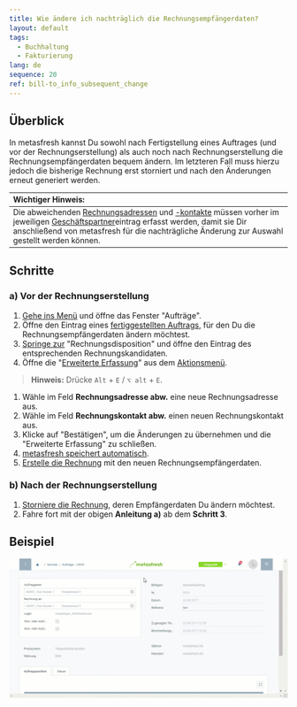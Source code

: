 ```yaml
---
title: Wie ändere ich nachträglich die Rechnungsempfängerdaten?
layout: default
tags:
  - Buchhaltung
  - Fakturierung
lang: de
sequence: 20
ref: bill-to_info_subsequent_change
---
```


## Überblick
In metasfresh kannst Du sowohl nach Fertigstellung eines Auftrages (und vor der Rechnungserstellung) als auch noch nach Rechnungserstellung die Rechnungsempfängerdaten bequem ändern. Im letzteren Fall muss hierzu jedoch die bisherige Rechnung erst storniert und nach den Änderungen erneut generiert werden.

| **Wichtiger Hinweis:** |
| :--- |
| Die abweichenden [Rechnungsadressen](Adresse_erfassen_Tab) und [-kontakte](GPartner_Nutzer_hinzufuegen) müssen vorher im jeweiligen [Geschäftspartner](Neuer_Geschaeftspartner)eintrag erfasst werden, damit sie Dir anschließend von metasfresh für die nachträgliche Änderung zur Auswahl gestellt werden können. |

## Schritte

### a) Vor der Rechnungserstellung
1. [Gehe ins Menü](Menu) und öffne das Fenster "Aufträge".
1. Öffne den Eintrag eines [fertiggestellten Auftrags](Auftrag_erfassen), für den Du die Rechnungsempfängerdaten ändern möchtest.
1. [Springe zur](SpringezuBelegen) "Rechnungsdisposition" und öffne den Eintrag des entsprechenden Rechnungskandidaten.
1. Öffne die "[Erweiterte Erfassung](Ansichten#erw-erfassung)" aus dem [Aktionsmenü](AktionStarten#aktionsmenue).
 >**Hinweis:** Drücke `Alt` + `E` / `⌥ alt` + `E`.

1. Wähle im Feld **Rechnungsadresse abw.** eine neue Rechnungsadresse aus.
1. Wähle im Feld **Rechnungskontakt abw.** einen neuen Rechnungskontakt aus.
1. Klicke auf "Bestätigen", um die Änderungen zu übernehmen und die "Erweiterte Erfassung" zu schließen.
1. [metasfresh speichert automatisch](Speicheranzeige).
1. [Erstelle die Rechnung](Zu_Auftrag_Rechnung_erstellen) mit den neuen Rechnungsempfängerdaten.

### b) Nach der Rechnungserstellung
1. [Storniere die Rechnung](Rechnung_stornieren), deren Empfängerdaten Du ändern möchtest.
1. Fahre fort mit der obigen **Anleitung a)** ab dem **Schritt 3**.

## Beispiel
![](assets/Rechnungsadresse_nachtraeglich_aendern.gif)

